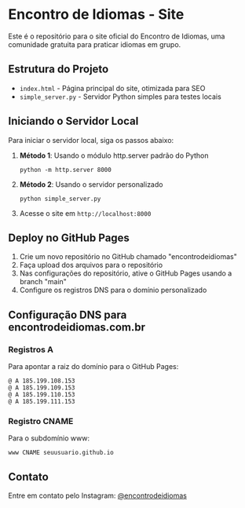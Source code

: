 # Encontro de Idiomas - Site

Este é o repositório para o site oficial do Encontro de Idiomas, uma comunidade gratuita para praticar idiomas em grupo.

## Estrutura do Projeto

- `index.html` - Página principal do site, otimizada para SEO
- `simple_server.py` - Servidor Python simples para testes locais

## Iniciando o Servidor Local

Para iniciar o servidor local, siga os passos abaixo:

1. **Método 1**: Usando o módulo http.server padrão do Python
   ```
   python -m http.server 8000
   ```

2. **Método 2**: Usando o servidor personalizado
   ```
   python simple_server.py
   ```

3. Acesse o site em `http://localhost:8000`

## Deploy no GitHub Pages

1. Crie um novo repositório no GitHub chamado "encontrodeidiomas"
2. Faça upload dos arquivos para o repositório
3. Nas configurações do repositório, ative o GitHub Pages usando a branch "main"
4. Configure os registros DNS para o domínio personalizado

## Configuração DNS para encontrodeidiomas.com.br

### Registros A
Para apontar a raiz do domínio para o GitHub Pages:
```
@ A 185.199.108.153
@ A 185.199.109.153
@ A 185.199.110.153
@ A 185.199.111.153
```

### Registro CNAME
Para o subdomínio www:
```
www CNAME seuusuario.github.io
```

## Contato

Entre em contato pelo Instagram: [@encontrodeidiomas](https://instagram.com/encontrodeidiomas) 
